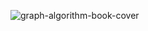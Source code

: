 ![graph-algorithm-book-cover](https://raw.githubusercontent.com/Shafaet/book-sudocodes/master/Bookcover/cover-small.jpg)
